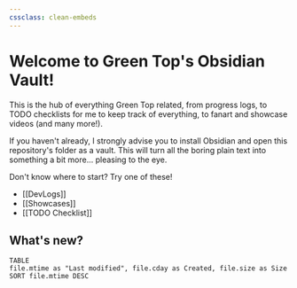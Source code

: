 ```yaml
---
cssclass: clean-embeds
---
```



# Welcome to Green Top's Obsidian Vault!

This is the hub of everything Green Top related, from progress logs, to TODO checklists for me to keep track of everything, to fanart and showcase videos (and many more!).

If you haven't already, I strongly advise you to install Obsidian and open this repository's folder as a vault. This will turn all the boring plain text into something a bit more... pleasing to the eye.

Don't know where to start? Try one of these!

- [[DevLogs]]
- [[Showcases]]
- [[TODO Checklist]]

## What's new?

```dataview
TABLE
file.mtime as "Last modified", file.cday as Created, file.size as Size
SORT file.mtime DESC
```